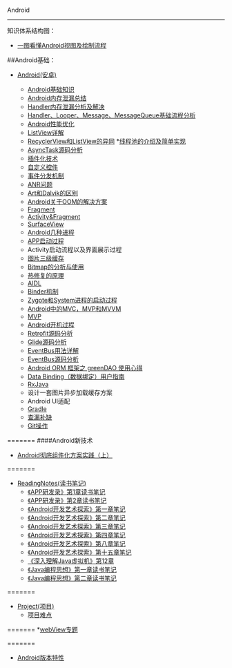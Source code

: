 Android

---
知识体系结构图：
* [一图看懂Android视图及绘制流程](http://lowett.com/2017/07/25/view-flow/)

##Android基础：

* [Android(安卓)](https://github.com/GeniusVJR/LearningNotes/tree/master/Part1/Android)

    * [Android基础知识](https://github.com/GeniusVJR/LearningNotes/blob/master/Part1/Android/Android基础知识.md)
    * [Android内存泄漏总结](https://github.com/GeniusVJR/LearningNotes/blob/master/Part1/Android/Android内存泄漏总结.md)
    * [Handler内存泄漏分析及解决](https://github.com/GeniusVJR/LearningNotes/blob/master/Part1/Android/Handler内存泄漏分析及解决.md)
    * [Handler、Looper、Message、MessageQueue基础流程分析](https://github.com/GeniusVJR/LearningNotes/blob/master/Part1/Android/线程通信基础流程分析.md)
    * [Android性能优化](https://github.com/GeniusVJR/LearningNotes/blob/master/Part1/Android/Android性能优化.md)
    * [ListView详解](https://github.com/GeniusVJR/LearningNotes/blob/master/Part1/Android/Listview详解.md)
    * [RecyclerView和ListView的异同](https://github.com/GeniusVJR/LearningNotes/blob/master/Part1/Android/Recyclerview和Listview的异同.md)
    *[线程池的介绍及简单实现](https://www.ibm.com/developerworks/cn/java/l-threadPool/)
    * [AsyncTask源码分析](https://github.com/GeniusVJR/LearningNotes/blob/master/Part1/Android/Asynctask源码分析.md)
    * [插件化技术](https://github.com/GeniusVJR/LearningNotes/blob/master/Part1/Android/插件化技术学习.md)
    * [自定义控件](https://github.com/GeniusVJR/LearningNotes/blob/master/Part1/Android/自定义控件.md)
    * [事件分发机制](http://www.jianshu.com/p/e99b5e8bd67b)
    * [ANR问题](https://github.com/GeniusVJR/LearningNotes/blob/master/Part1/Android/ANR问题.md)
    * [Art和Dalvik的区别](https://github.com/GeniusVJR/LearningNotes/blob/master/Part1/Android/Art和Dalvik区别.md)
    * [Android关于OOM的解决方案](https://github.com/GeniusVJR/LearningNotes/blob/master/Part1/Android/Android关于oom的解决方案.md)
    * [Fragment](https://github.com/GeniusVJR/LearningNotes/blob/master/Part1/Android/Fragment.md)
    * [Activity&Fragment](https://github.com/xxv/android-lifecycle)
    * [SurfaceView](https://github.com/GeniusVJR/LearningNotes/blob/master/Part1/Android/SurfaceView.md)
    * [Android几种进程](https://github.com/GeniusVJR/LearningNotes/blob/master/Part1/Android/Android几种进程.md)
    * [APP启动过程](https://github.com/GeniusVJR/LearningNotes/blob/master/Part1/Android/APP启动过程.md)
    * Activity启动流程以及界面展示过程
    * [图片三级缓存](https://github.com/GeniusVJR/LearningNotes/blob/master/Part1/Android/Android图片中的三级缓存.md)
    * [Bitmap的分析与使用](https://github.com/GeniusVJR/LearningNotes/blob/master/Part1/Android/Bitmap的分析与使用.md)
    * [热修复的原理](https://github.com/GeniusVJR/LearningNotes/blob/master/Part1/Android/热修复技术.md)
    * [AIDL](https://github.com/GeniusVJR/LearningNotes/blob/master/Part1/Android/AIDL.md)
    * [Binder机制](https://github.com/GeniusVJR/LearningNotes/blob/master/Part1/Android/Binder机制.md)
    * [Zygote和System进程的启动过程](https://github.com/GeniusVJR/LearningNotes/blob/master/Part1/Android/Zygote和System进程的启动过程.md)
    * [Android中的MVC，MVP和MVVM](https://github.com/GeniusVJR/LearningNotes/blob/master/Part1/Android/MVC%2CMVP%2CMVVM的区别.md)
    * [MVP](https://github.com/GeniusVJR/LearningNotes/blob/master/Part1/Android/MVP.md)
    * [Android开机过程](https://github.com/GeniusVJR/LearningNotes/blob/master/Part1/Android/Android开机过程.md)
    * [Retrofit源码分析](http://www.jianshu.com/p/c1a3a881a144)
    * [Glide源码分析](http://frodoking.github.io/2015/10/10/android-glide/)
    * [EventBus用法详解](https://github.com/GeniusVJR/LearningNotes/blob/master/Part1/Android/EventBus用法详解.md)
    * [EventBus源码分析](http://p.codekk.com/blogs/detail/54cfab086c4761e5001b2538)
    * [Android ORM 框架之 greenDAO 使用心得](http://www.open-open.com/lib/view/open1438065400878.html)
    * [Data Binding（数据绑定）用户指南](http://www.jcodecraeer.com/a/anzhuokaifa/developer/2015/0606/3005.html)
    * [RxJava](http://gank.io/post/560e15be2dca930e00da1083)
    * 设计一套图片异步加载缓存方案
    * Android UI适配
    * [Gradle](http://wuxiaolong.me/categories/Gradle/)
    * [查漏补缺](https://github.com/GeniusVJR/LearningNotes/blob/master/Part1/Android/查漏补缺.md)
    * [Git操作](https://github.com/GeniusVJR/LearningNotes/blob/master/Part1/Android/Git操作.md)

=======
####Android新技术
* [Android彻底组件化方案实践（上）](http://www.jianshu.com/p/1b1d77f58e8)

=======

* [ReadingNotes(读书笔记)](https://github.com/GeniusVJR/LearningNotes/tree/master/Part5/ReadingNotes)
   * [《APP研发录》第1章读书笔记](https://github.com/GeniusVJR/LearningNotes/blob/master/Part5/ReadingNotes/《APP研发录》第1章读书笔记.md)
   * [《APP研发录》第2章读书笔记](https://github.com/GeniusVJR/LearningNotes/blob/master/Part5/ReadingNotes/《APP研发录》第2章读书笔记.md)
   * [《Android开发艺术探索》第一章笔记](https://github.com/GeniusVJR/LearningNotes/blob/master/Part5/ReadingNotes/《Android开发艺术探索》第一章笔记.md)
   * [《Android开发艺术探索》第二章笔记](https://github.com/GeniusVJR/LearningNotes/blob/master/Part5/ReadingNotes/《Android开发艺术探索》第二章笔记.md)
   * [《Android开发艺术探索》第三章笔记](https://github.com/GeniusVJR/LearningNotes/blob/master/Part5/ReadingNotes/《Android开发艺术探索》第三章笔记.md)
   * [《Android开发艺术探索》第四章笔记](https://github.com/GeniusVJR/LearningNotes/blob/master/Part5/ReadingNotes/《Android开发艺术探索》第四章笔记.md)
   * [《Android开发艺术探索》第八章笔记](https://github.com/GeniusVJR/LearningNotes/blob/master/Part5/ReadingNotes/《Android开发艺术探索》第八章笔记.md)
   * [《Android开发艺术探索》第十五章笔记](https://github.com/GeniusVJR/LearningNotes/blob/master/Part5/ReadingNotes/《Android开发艺术探索》第十五章笔记.md)
   * [《深入理解Java虚拟机》第12章](https://github.com/GeniusVJR/LearningNotes/blob/master/Part5/ReadingNotes/《深入理解java虚拟机》第12章.md)
   * [《Java编程思想》第一章读书笔记](https://github.com/GeniusVJR/LearningNotes/blob/master/Part5/ReadingNotes/《Java编程思想》第一章读书笔记.md)
   * [《Java编程思想》第二章读书笔记](https://github.com/GeniusVJR/LearningNotes/blob/master/Part5/ReadingNotes/《Java编程思想》第二章读书笔记.md)

=======
* [Project(项目)](https://github.com/GeniusVJR/LearningNotes/tree/master/Part5/Project)
   * [项目难点](https://github.com/GeniusVJR/LearningNotes/blob/master/Part5/Project/项目.md)

=======
*[webView专题](http://blog.csdn.net/qq_23547831/article/details/51820139)


=======
* [Android版本特性](https://mp.weixin.qq.com/s?__biz=MzI3OTU0MzI4MQ==&amp;mid=2247484167&amp;idx=1&amp;sn=f9192333f4f9ef97df7b504d0d261cb5&amp;chksm=eb476f99dc30e68f00118a25eeea1fda0cc235f67efab99784f721127ed6ae7d78e9db2a2f0c&amp;scene=21#wechat_redirect)
